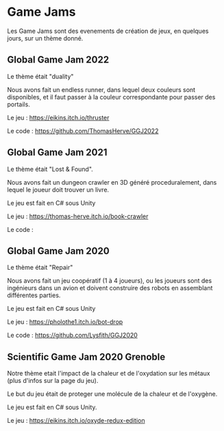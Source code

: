 <h1>Game Jams</h1>

Les Game Jams sont des evenements de création de jeux, en quelques jours, sur un thème donné.

<h2>Global Game Jam 2022</h2>
Le thème était "duality"

Nous avons fait un endless runner, dans lequel deux couleurs sont disponibles, et il faut passer à la couleur correspondante pour passer des portails.

Le jeu :
https://eikins.itch.io/thruster

Le code :
https://github.com/ThomasHerve/GGJ2022

<h2>Global Game Jam 2021</h2>
Le thème était "Lost & Found".

Nous avons fait un dungeon crawler en 3D généré proceduralement, dans lequel le joueur doit trouver un livre.

Le jeu est fait en C# sous Unity

Le jeu :
https://thomas-herve.itch.io/book-crawler

Le code :



<h2>Global Game Jam 2020</h2>
Le thème était "Repair"

Nous avons fait un jeu coopératif (1 à 4 joueurs), ou les joueurs sont des ingénieurs dans un avion et doivent construire des robots en assemblant différentes parties.

Le jeu est fait en C# sous Unity

Le jeu :
https://pholothe1.itch.io/bot-drop

Le code :
https://github.com/Lysfith/GGJ2020

<h2>Scientific Game Jam 2020 Grenoble</h2>
Notre thème etait l'impact de la chaleur et de l'oxydation sur les métaux (plus d'infos sur la page du jeu).

Le but du jeu était de proteger une molécule de la chaleur et de l'oxygène.

Le jeu est fait en C# sous Unity.

Le jeu :
https://eikins.itch.io/oxyde-redux-edition
